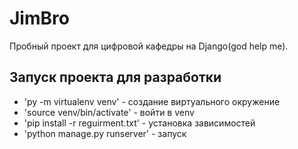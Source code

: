 # JimBro

Пробный проект для цифровой кафедры на Django(god help me).

## Запуск проекта для разработки
- 'py -m virtualenv venv' - создание виртуального окружение
- 'source venv/bin/activate' - войти в venv
- 'pip install -r reguirment.txt' - установка зависимостей
- 'python manage.py runserver' - запуск